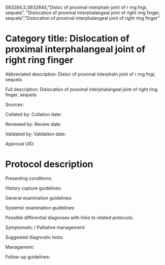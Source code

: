 S63284,S,S63284S,"Disloc of proximal interphaln joint of r rng fngr, sequela", "Dislocation of proximal interphalangeal joint of right ring finger, sequela","Dislocation of proximal interphalangeal joint of right ring finger"
# Category title: Dislocation of proximal interphalangeal joint of right ring finger

Abbreviated description: Disloc of proximal interphaln joint of r rng fngr, sequela

Full description: Dislocation of proximal interphalangeal joint of right ring finger, sequela

Sources:

Collated by:
Collation date:

Reviewed by:
Review date:

Validated by:
Validation date:

Approval UID:

# Protocol description

Presenting conditions:

History capture guidelines:

General examination guidelines:

Systemic examination guidelines:

Possible differential diagnoses with links to related protocols:

Symptomatic / Palliative management:

Suggested diagnostic tests:

Management:

Follow-up guidelines:
